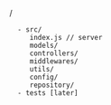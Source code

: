 /

      - src/
         index.js // server
         models/
         controllers/
         middlewares/
         utils/
         config/
         repository/
      - tests [later]
